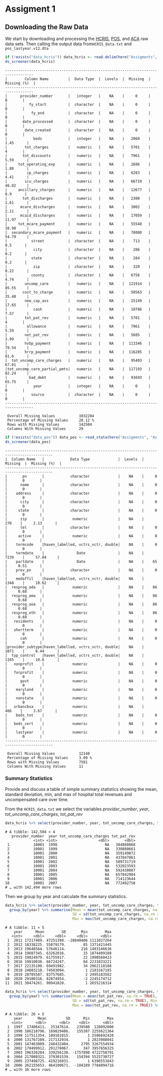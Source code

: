 Assigment 1
================

## Downloading the Raw Data

We start by downloading and processing the
[HCRIS](https://github.com/Nixoncandiales/Econ771/tree/main/Assigments/AS%201/Code/HCRIS),
[POS](https://github.com/Nixoncandiales/Econ771/tree/main/Assigments/AS%201/Code/POS),
and
[ACA](https://github.com/Nixoncandiales/Econ771/tree/main/Assigments/AS%201/Code/ACA)
raw data sets. Then calling the output data from`HCRIS_Data.txt` and
`pos_lastyear.v12.dta`

``` r
if (!exists("data_hcris")) data_hcris <- read.delim(here("Assigments", "As 1", "Output", "HCRIS", "HCRIS_Data.txt"))
ds_screener(data_hcris)
```

    -----------------------------------------------------------------------------------
    |        Column Name         |  Data Type  |  Levels  |  Missing  |  Missing (%)  |
    -----------------------------------------------------------------------------------
    |      provider_number       |   integer   |    NA    |     0     |       0       |
    |          fy_start          |  character  |    NA    |     0     |       0       |
    |           fy_end           |  character  |    NA    |     0     |       0       |
    |       date_processed       |  character  |    NA    |     0     |       0       |
    |        date_created        |  character  |    NA    |     0     |       0       |
    |            beds            |   integer   |    NA    |   2060    |     1.45      |
    |        tot_charges         |   numeric   |    NA    |   5701    |       4       |
    |       tot_discounts        |   numeric   |    NA    |   7961    |     5.59      |
    |     tot_operating_exp      |   numeric   |    NA    |   2686    |     1.88      |
    |         ip_charges         |   numeric   |    NA    |   6283    |     4.41      |
    |        icu_charges         |   numeric   |    NA    |   66719   |     46.82     |
    |     ancillary_charges      |   numeric   |    NA    |   12677   |      8.9      |
    |       tot_discharges       |   numeric   |    NA    |   2300    |     1.61      |
    |      mcare_discharges      |   numeric   |    NA    |   3002    |     2.11      |
    |      mcaid_discharges      |   numeric   |    NA    |   17059   |     11.97     |
    |     tot_mcare_payment      |   numeric   |    NA    |   55548   |     38.98     |
    |  secondary_mcare_payment   |   numeric   |    NA    |   78080   |     54.79     |
    |           street           |  character  |    NA    |    713    |      0.5      |
    |            city            |  character  |    NA    |    286    |      0.2      |
    |           state            |  character  |    NA    |    284    |      0.2      |
    |            zip             |  character  |    NA    |    320    |     0.22      |
    |           county           |  character  |    NA    |   6756    |     4.74      |
    |        uncomp_care         |   numeric   |    NA    |  121914   |     85.55     |
    |       cost_to_charge       |   numeric   |    NA    |   50563   |     35.48     |
    |        new_cap_ass         |   numeric   |    NA    |   25149   |     17.65     |
    |            cash            |   numeric   |    NA    |   10786   |     7.57      |
    |        tot_pat_rev         |   numeric   |    NA    |   5701    |       4       |
    |         allowance          |   numeric   |    NA    |   7961    |     5.59      |
    |        net_pat_rev         |   numeric   |    NA    |   5685    |     3.99      |
    |        hvbp_payment        |   numeric   |    NA    |  113346   |     79.54     |
    |        hrrp_payment        |   numeric   |    NA    |  116285   |     81.6      |
    |  tot_uncomp_care_charges   |   numeric   |    NA    |   95493   |     67.01     |
    |tot_uncomp_care_partial_pmts|   numeric   |    NA    |  117193   |     82.24     |
    |          bad_debt          |   numeric   |    NA    |   93693   |     65.75     |
    |            year            |   integer   |    NA    |     0     |       0       |
    |           source           |  character  |    NA    |     0     |       0       |
    -----------------------------------------------------------------------------------

     Overall Missing Values           1032204 
     Percentage of Missing Values     20.12 %
     Rows with Missing Values         142504 
     Columns With Missing Values      29 

``` r
if (!exists("data_pos")) data_pos <- read_stata(here("Assigments", "As 1", "Output", "POS", "pos_lastyear.v12.dta"))
ds_screener(data_pos)
```

    --------------------------------------------------------------------------------------------
    |  Column Name   |            Data Type             |  Levels  |  Missing  |  Missing (%)  |
    --------------------------------------------------------------------------------------------
    |       pn       |            character             |    NA    |     0     |       0       |
    |      name      |            character             |    NA    |     0     |       0       |
    |    address     |            character             |    NA    |     0     |       0       |
    |      city      |            character             |    NA    |     0     |       0       |
    |     state      |            character             |    NA    |     0     |       0       |
    |      zip       |             numeric              |    NA    |    270    |     2.13      |
    |      tel       |            character             |    NA    |     0     |       0       |
    |     active     |             numeric              |    NA    |     0     |       0       |
    |    termcode    |haven_labelled, vctrs_vctr, double|    NA    |     0     |       0       |
    |    termdate    |               Date               |    NA    |   7239    |     57.04     |
    |    partdate    |               Date               |    NA    |    65     |     0.51      |
    |    prev_pn     |            character             |    NA    |     0     |       0       |
    |    medaffil    |haven_labelled, vctrs_vctr, double|    NA    |   1348    |     10.62     |
    |  resprog_ada   |             numeric              |    NA    |    86     |     0.68      |
    |  resprog_ama   |             numeric              |    NA    |    86     |     0.68      |
    |  resprog_aoa   |             numeric              |    NA    |    86     |     0.68      |
    |  resprog_oth   |             numeric              |    NA    |    86     |     0.68      |
    |   residents    |             numeric              |    NA    |     0     |       0       |
    |   shortterm    |             numeric              |    NA    |     0     |       0       |
    |      cah       |             numeric              |    NA    |     0     |       0       |
    |provider_subtype|haven_labelled, vctrs_vctr, double|    NA    |   1071    |     8.44      |
    |  typ_control   |haven_labelled, vctrs_vctr, double|    NA    |   1345    |     10.6      |
    |   nonprofit    |             numeric              |    NA    |     0     |       0       |
    |   forprofit    |             numeric              |    NA    |     0     |       0       |
    |      govt      |             numeric              |    NA    |     0     |       0       |
    |    maryland    |             numeric              |    NA    |     0     |       0       |
    |    nonstate    |             numeric              |    NA    |     0     |       0       |
    |   urbancbsa    |             numeric              |    NA    |    466    |     3.67      |
    |    beds_tot    |             numeric              |    NA    |     0     |       0       |
    |   beds_cert    |             numeric              |    NA    |     0     |       0       |
    |    lastyear    |             numeric              |    NA    |     0     |       0       |
    --------------------------------------------------------------------------------------------

     Overall Missing Values           12148 
     Percentage of Missing Values     3.09 %
     Rows with Missing Values         7581 
     Columns With Missing Values      11 

### Summary Statistics

Provide and discuss a table of simple summary statistics showing the
mean, standard deviation, min, and max of hospital total revenues and
uncompensated care over time.

From the `HCRIS_data.txt` we select the variables *provider_number*,
*year*, *tot_uncomp_care_charges*, *tot_pat_rev*

``` r
data_hcris %>% select(provider_number, year, tot_uncomp_care_charges, tot_pat_rev) %>% as_tibble()
```

    # A tibble: 142,504 × 4
       provider_number  year tot_uncomp_care_charges tot_pat_rev
                 <int> <int>                   <dbl>       <dbl>
     1           10001  1998                      NA   304888068
     2           10001  1999                      NA   330880661
     3           10001  2000                      NA   359149872
     4           10001  2001                      NA   437847861
     5           10001  2002                      NA   509731719
     6           10001  2003                      NA   532023593
     7           10001  2004                      NA   592438087
     8           10001  2005                      NA   657842984
     9           10001  2006                      NA   714123644
    10           10001  2007                      NA   772492758
    # … with 142,494 more rows

Then we group by year and calculate the summary statistics.

``` r
data_hcris %>% select(provider_number, year, tot_uncomp_care_charges, tot_pat_rev) %>% 
  group_by(year) %>% summarise(Mean = mean(tot_uncomp_care_charges, na.rm = TRUE), 
                               SD = sd(tot_uncomp_care_charges, na.rm = TRUE), Min = min(tot_uncomp_care_charges, na.rm = TRUE), 
                               Max = max(tot_uncomp_care_charges, na.rm = TRUE)) %>% drop_na(Mean)
```

    # A tibble: 11 × 5
        year      Mean        SD       Min        Max
       <int>     <dbl>     <dbl>     <dbl>      <dbl>
     1  2011 17217489. 47251398. -28840406 1111027264
     2  2012 18338225. 55879179.        85 1371421445
     3  2013 19648564. 57646114.       216 1403146636
     4  2014 19607345. 63262016.        15 1874409188
     5  2015 19024979. 61755917.        22 1990560423
     6  2016 19810030. 66724247.        84 2231833221
     7  2017 22135100. 69491982.        34 2062118188
     8  2018 24883218. 74503094.         1 2183167185
     9  2019 28705587. 83757685.         2 2495183582
    10  2020 29100316. 82874954.        -2 2245174712
    11  2021 30474261. 90941820.         1 2655216314

``` r
data_hcris %>% select(provider_number, year, tot_uncomp_care_charges, tot_pat_rev) %>% 
  group_by(year) %>% summarise(Mean = mean(tot_pat_rev, na.rm = TRUE), 
                               SD = sd(tot_pat_rev, na.rm = TRUE), Min = min(tot_pat_rev, na.rm = TRUE), 
                               Max = max(tot_pat_rev, na.rm = TRUE)) %>% drop_na(Mean)
```

    # A tibble: 26 × 5
        year       Mean         SD      Min        Max
       <int>      <dbl>      <dbl>    <dbl>      <dbl>
     1  1997  17406411.  25347614.   239580  128092000
     2  1998 106218796. 169829486.   155387 2255621364
     3  1999 117511354. 189181015.        1 2586692428
     4  2000 131767289. 217132934.        1 2823988041
     5  2001 147463809. 248432404.     2795 3267554934
     6  2002 170499912. 291278067.      347 3957656325
     7  2003 196326204. 339256130. -1757898 4722758791
     8  2004 217080321. 379301539.   154394 5525730727
     9  2005 237498725. 419216031.        1 6398553843
    10  2006 262155653. 464190671.  -104189 7784094716
    # … with 16 more rows

